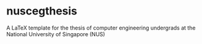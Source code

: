 # nuscegthesis
A LaTeX template for the thesis of computer engineering undergrads at the National University of Singapore (NUS) 
